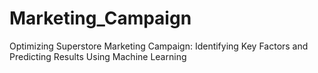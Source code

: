 # Marketing_Campaign
Optimizing Superstore Marketing Campaign: Identifying Key Factors and Predicting Results Using Machine Learning
